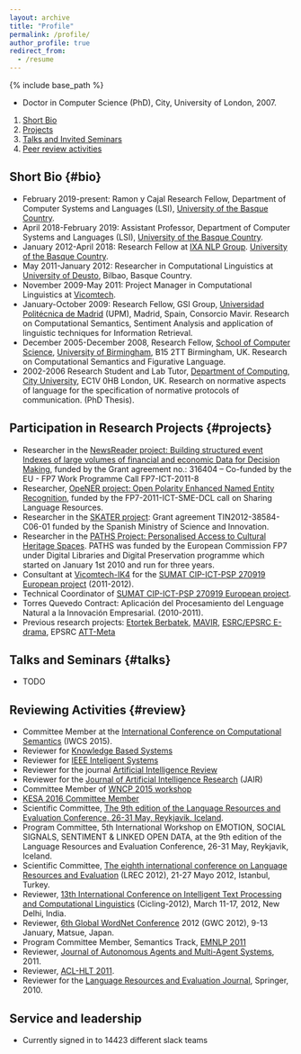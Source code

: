 ```yaml
---
layout: archive
title: "Profile"
permalink: /profile/
author_profile: true
redirect_from:
  - /resume
---
```


{% include base_path %}


+ Doctor in Computer Science (PhD), City, University of London, 2007.

1. [Short Bio](#bio)
2. [Projects](#projects)
3. [Talks and Invited Seminars](#talks)
3. [Peer review activities](#review)

## Short Bio {#bio}

+ February 2019-present: Ramon y Cajal Research Fellow, Department of Computer Systems and Languages (LSI), [University of the Basque Country](http://www.ehu.eus).
+ April 2018-February 2019: Assistant Professor, Department of Computer Systems and Languages (LSI), [University of the Basque Country](http://www.ehu.eus).
+ January 2012-April 2018: Research Fellow at [IXA NLP Group](http://ixa.eus). [University of the Basque Country](http://www.ehu.eus).
+ May 2011-January 2012: Researcher in Computational Linguistics at [University of Deusto](http://www.deusto.es), Bilbao, Basque Country.
+ November 2009-May 2011: Project Manager in Computational Linguistics at [Vicomtech](http://www.vicomtech.org).
+ January-October 2009: Research Fellow, GSI Group, [Universidad Politécnica de Madrid](http://www.upm.es) (UPM), Madrid, Spain, Consorcio Mavir. Research on Computational Semantics, Sentiment Analysis and application of linguistic techniques for Information Retrieval.
+ December 2005-December 2008, Research Fellow, [School of Computer Science](http://www.cs.bham.ac.uk), [University of Birmingham](http://www.bham.ac.uk), B15 2TT Birmingham, UK. Research on Computational Semantics and Figurative Language.
+ 2002-2006 Research Student and Lab Tutor, [Department of Computing](https://www.city.ac.uk/department-computer-science), [City University](http://www.city.ac.uk), EC1V 0HB London, UK. Research on normative aspects of language for the specification of normative protocols of communication. (PhD Thesis).

## Participation in Research Projects {#projects}

+ Researcher in the [NewsReader project: Building structured event Indexes of large volumes of financial and economic Data for Decision Making](http://www.newsreader-project.eu/), funded by the Grant agreement no.: 316404 – Co-funded by the EU - FP7 Work Programme Call FP7-ICT-2011-8
+ Researcher,  [OpeNER project: Open Polarity Enhanced Named Entity Recognition](http://www.opener-project.eu/), funded by the FP7-2011-ICT-SME-DCL call on Sharing Language Resources.
+ Researcher in the [SKATER project](http://nlp.lsi.upc.edu/skater/): Grant agreement TIN2012-38584-C06-01 funded by the Spanish Ministry of Science and Innovation.
+ Researcher in the [PATHS Project: Personalised Access to Cultural Heritage Spaces](http://www.paths-project.eu/). PATHS was funded by the European Commission FP7 under Digital Libraries and Digital Preservation programme  which started on January 1st 2010 and run for three years.
+ Consultant at [Vicomtech-IK4](http://www.vicomtech.org) for the [SUMAT CIP-ICT-PSP 270919 European project](http://www.sumat-project.eu/) (2011-2012).
+ Technical Coordinator of [SUMAT CIP-ICT-PSP 270919 European project](http://www.sumat-project.eu/).
+ Torres Quevedo Contract: Aplicación del Procesamiento del Lenguage Natural a la Innovación Empresarial. (2010-2011).
+ Previous research projects: [Etortek Berbatek](http://www.spri.eus/euskadinnova/es/innovacion-tecnologica/noticias/berbatek-aspecto-practico-tecnologias-linguisticas-multimedia/8427.aspx), [MAVIR](http://mavir2006.mavir.net/), [ESRC/EPSRC E-drama](http://www.cs.bham.ac.uk/research/projects/edrama/), EPSRC [ATT-Meta](http://www.cs.bham.ac.uk/~jab/ATT-Meta/)

## Talks and Seminars {#talks}

+ TODO

## Reviewing Activities {#review}

+ Committee Member at the [International Conference on Computational Semantics](http://iwcs2015.github.io/) (IWCS 2015).
+ Reviewer for [Knowledge Based Systems](http://www.journals.elsevier.com/knowledge-based-systems/)
+ Reviewer for [IEEE Inteligent Systems](http://www.computer.org/web/computingnow/intelligentsystems)
+ Reviewer for the journal [Artificial Intelligence Review](http://link.springer.com/journal/10462)
+ Reviewer for the [Journal of Artificial Intelligence Research](http://www.jair.org/) (JAIR)
+ Committee Member of [WNCP 2015 workshop](http://wordpress.let.vupr.nl/nlpapplications/)
+ [KESA 2016 Committee Member](http://www.iaria.org/conferences2016/KESA.html)
+ Scientific Committee, [The 9th edition of the Language Resources and Evaluation Conference, 26-31 May, Reykjavik, Iceland](http://lrec2014.lrec-conf.org/en/).
+ Program Committee, 5th International Workshop on EMOTION, SOCIAL SIGNALS, SENTIMENT & LINKED OPEN DATA, at the 9th edition of the Language Resources and Evaluation Conference, 26-31 May, Reykjavik, Iceland.
+ Scientific Committee, [The eighth international conference on Language Resources and Evaluation](http://www.lrec-conf.org/lrec2012/) (LREC 2012), 21-27 Mayo 2012, Istanbul, Turkey.
+ Reviewer, [13th International Conference on Intelligent Text Processing and Computational Linguistics](http://www.cicling.org/2012) (Cicling-2012), March 11-17, 2012, New Delhi, India.
+ Reviewer, [6th Global WordNet Conference](http://lang.cs.tut.ac.jp/gwc2012/) 2012 (GWC 2012), 9-13 January, Matsue, Japan.
+ Program Committee Member, Semantics Track, [EMNLP 2011](http://conferences.inf.ed.ac.uk/emnlp2011/)
+ Reviewer, [Journal of Autonomous Agents and Multi-Agent Systems](http://link.springer.com/journal/10458), 2011.
+ Reviewer, [ACL-HLT 2011](http://aclweb.org/mirror/acl2011/).
+ Reviewer for the [Language Resources and Evaluation Journal](http://link.springer.com/journal/10579), Springer, 2010.


## Service and leadership

* Currently signed in to 14423 different slack teams
